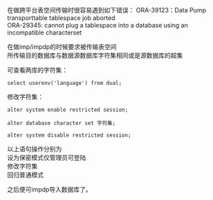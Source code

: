 在做跨平台表空间传输时很容易遇到如下错误：
ORA-39123：Data Pump transporttable tablespace job aborted  
ORA-29345: cannot plug a tablespace into a database using an incompatible characterset

在做imp/impdp的时候要求被传输表空间  
所传输目的数据库与数据源数据库字符集相同或是源数据库的超集  


可查看两库的字符集：  
```shell
select userenv('language') from dual;
```

修改字符集：  
```shell
alter system enable restricted session;

alter database character set 字符集;

alter system disable restricted session;
```
以上语句操作分别为  
设为保密模式仅管理员可登陆  
修改字符集  
回归普通模式  

之后便可impdp导入数据库了。